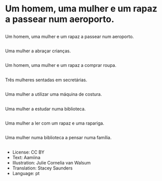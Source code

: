 # Um homem, uma mulher e um rapaz a passear num aeroporto.

##
Um homem, uma mulher e um rapaz a passear num aeroporto.

##
Uma mulher a abraçar crianças.

##
Um homem, uma mulher e um rapaz a comprar roupa.

##
Três mulheres sentadas em secretárias.

##
Uma mulher a utilizar uma máquina de costura.

##
Uma mulher a estudar numa biblioteca.

##
Uma mulher a ler com um rapaz e uma rapariga.

##
Uma mulher numa biblioteca a pensar numa família.

##
* License: CC BY
* Text: Aamiina
* Illustration: Julie Cornelia van Walsum
* Translation: Stacey Saunders
* Language: pt
